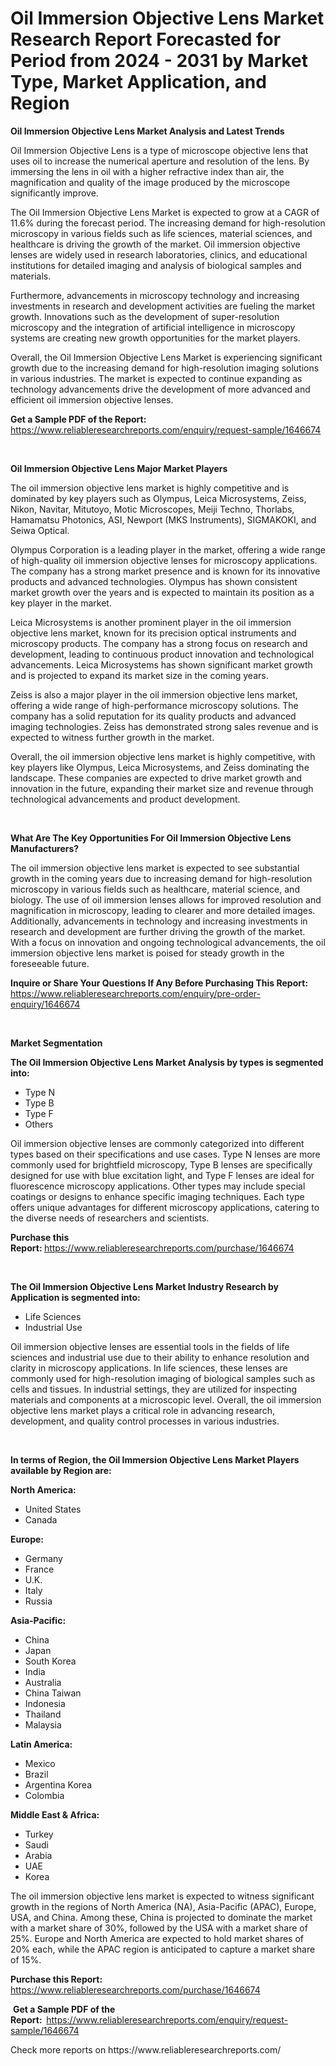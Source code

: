 <p><h1>Oil Immersion Objective Lens Market Research Report Forecasted for Period from 2024 -  2031 by Market Type, Market Application, and Region</h1></p><p><strong>Oil Immersion Objective Lens Market Analysis and Latest Trends</strong></p>
<p><p>Oil Immersion Objective Lens is a type of microscope objective lens that uses oil to increase the numerical aperture and resolution of the lens. By immersing the lens in oil with a higher refractive index than air, the magnification and quality of the image produced by the microscope significantly improve.</p><p>The Oil Immersion Objective Lens Market is expected to grow at a CAGR of 11.6% during the forecast period. The increasing demand for high-resolution microscopy in various fields such as life sciences, material sciences, and healthcare is driving the growth of the market. Oil immersion objective lenses are widely used in research laboratories, clinics, and educational institutions for detailed imaging and analysis of biological samples and materials.</p><p>Furthermore, advancements in microscopy technology and increasing investments in research and development activities are fueling the market growth. Innovations such as the development of super-resolution microscopy and the integration of artificial intelligence in microscopy systems are creating new growth opportunities for the market players.</p><p>Overall, the Oil Immersion Objective Lens Market is experiencing significant growth due to the increasing demand for high-resolution imaging solutions in various industries. The market is expected to continue expanding as technology advancements drive the development of more advanced and efficient oil immersion objective lenses.</p></p>
<p><strong>Get a Sample PDF of the Report:&nbsp;</strong> <a href="https://www.reliableresearchreports.com/enquiry/request-sample/1646674">https://www.reliableresearchreports.com/enquiry/request-sample/1646674</a></p>
<p>&nbsp;</p>
<p><strong>Oil Immersion Objective Lens Major Market Players</strong></p>
<p><p>The oil immersion objective lens market is highly competitive and is dominated by key players such as Olympus, Leica Microsystems, Zeiss, Nikon, Navitar, Mitutoyo, Motic Microscopes, Meiji Techno, Thorlabs, Hamamatsu Photonics, ASI, Newport (MKS Instruments), SIGMAKOKI, and Seiwa Optical.</p><p>Olympus Corporation is a leading player in the market, offering a wide range of high-quality oil immersion objective lenses for microscopy applications. The company has a strong market presence and is known for its innovative products and advanced technologies. Olympus has shown consistent market growth over the years and is expected to maintain its position as a key player in the market.</p><p>Leica Microsystems is another prominent player in the oil immersion objective lens market, known for its precision optical instruments and microscopy products. The company has a strong focus on research and development, leading to continuous product innovation and technological advancements. Leica Microsystems has shown significant market growth and is projected to expand its market size in the coming years.</p><p>Zeiss is also a major player in the oil immersion objective lens market, offering a wide range of high-performance microscopy solutions. The company has a solid reputation for its quality products and advanced imaging technologies. Zeiss has demonstrated strong sales revenue and is expected to witness further growth in the market.</p><p>Overall, the oil immersion objective lens market is highly competitive, with key players like Olympus, Leica Microsystems, and Zeiss dominating the landscape. These companies are expected to drive market growth and innovation in the future, expanding their market size and revenue through technological advancements and product development.</p></p>
<p>&nbsp;</p>
<p><strong>What Are The Key Opportunities For Oil Immersion Objective Lens Manufacturers?</strong></p>
<p><p>The oil immersion objective lens market is expected to see substantial growth in the coming years due to increasing demand for high-resolution microscopy in various fields such as healthcare, material science, and biology. The use of oil immersion lenses allows for improved resolution and magnification in microscopy, leading to clearer and more detailed images. Additionally, advancements in technology and increasing investments in research and development are further driving the growth of the market. With a focus on innovation and ongoing technological advancements, the oil immersion objective lens market is poised for steady growth in the foreseeable future.</p></p>
<p><strong>Inquire or Share Your Questions If Any Before Purchasing This Report:</strong> <a href="https://www.reliableresearchreports.com/enquiry/pre-order-enquiry/1646674">https://www.reliableresearchreports.com/enquiry/pre-order-enquiry/1646674</a></p>
<p>&nbsp;</p>
<p><strong>Market Segmentation</strong></p>
<p><strong>The Oil Immersion Objective Lens Market Analysis by types is segmented into:</strong></p>
<p><ul><li>Type N</li><li>Type B</li><li>Type F</li><li>Others</li></ul></p>
<p><p>Oil immersion objective lenses are commonly categorized into different types based on their specifications and use cases. Type N lenses are more commonly used for brightfield microscopy, Type B lenses are specifically designed for use with blue excitation light, and Type F lenses are ideal for fluorescence microscopy applications. Other types may include special coatings or designs to enhance specific imaging techniques. Each type offers unique advantages for different microscopy applications, catering to the diverse needs of researchers and scientists.</p></p>
<p><strong>Purchase this Report:&nbsp;</strong><a href="https://www.reliableresearchreports.com/purchase/1646674">https://www.reliableresearchreports.com/purchase/1646674</a></p>
<p>&nbsp;</p>
<p><strong>The Oil Immersion Objective Lens Market Industry Research by Application is segmented into:</strong></p>
<p><ul><li>Life Sciences</li><li>Industrial Use</li></ul></p>
<p><p>Oil immersion objective lenses are essential tools in the fields of life sciences and industrial use due to their ability to enhance resolution and clarity in microscopy applications. In life sciences, these lenses are commonly used for high-resolution imaging of biological samples such as cells and tissues. In industrial settings, they are utilized for inspecting materials and components at a microscopic level. Overall, the oil immersion objective lens market plays a critical role in advancing research, development, and quality control processes in various industries.</p></p>
<p>&nbsp;</p>
<p><strong>In terms of Region, the Oil Immersion Objective Lens Market Players available by Region are:</strong></p>
<p>
    <p> <strong> North America: </strong>
        <ul>
            <li>United States</li>
            <li>Canada</li>
        </ul>
        </p> 
    <p> <strong> Europe: </strong>
        <ul>
            <li>Germany</li>
            <li>France</li>
            <li>U.K.</li>
            <li>Italy</li>
            <li>Russia</li>
        </ul>
        </p> 
    <p> <strong> Asia-Pacific: </strong>
        <ul>
            <li>China</li>
            <li>Japan</li>
            <li>South Korea</li>
            <li>India</li>
            <li>Australia</li>
            <li>China Taiwan</li>
            <li>Indonesia</li>
            <li>Thailand</li>
            <li>Malaysia</li>
        </ul>
        </p> 
    <p> <strong> Latin America: </strong>
        <ul>
            <li>Mexico</li>
            <li>Brazil</li>
            <li>Argentina Korea</li>
            <li>Colombia</li>
        </ul>
        </p> 
    <p> <strong> Middle East & Africa: </strong>
        <ul>
            <li>Turkey</li>
            <li>Saudi</li>
            <li>Arabia</li>
            <li>UAE</li>
            <li>Korea</li>
        </ul>
    </p>
    </p>
<p><p>The oil immersion objective lens market is expected to witness significant growth in the regions of North America (NA), Asia-Pacific (APAC), Europe, USA, and China. Among these, China is projected to dominate the market with a market share of 30%, followed by the USA with a market share of 25%. Europe and North America are expected to hold market shares of 20% each, while the APAC region is anticipated to capture a market share of 15%.</p></p>
<p><strong>Purchase this Report: </strong><a href="https://www.reliableresearchreports.com/purchase/1646674">https://www.reliableresearchreports.com/purchase/1646674</a></p>
<p>&nbsp;<strong>Get a Sample PDF of the Report:&nbsp;&nbsp;</strong><a href="https://www.reliableresearchreports.com/enquiry/request-sample/1646674">https://www.reliableresearchreports.com/enquiry/request-sample/1646674</a></p>
<p><strong></strong></p>
<p>Check more reports on https://www.reliableresearchreports.com/</p>